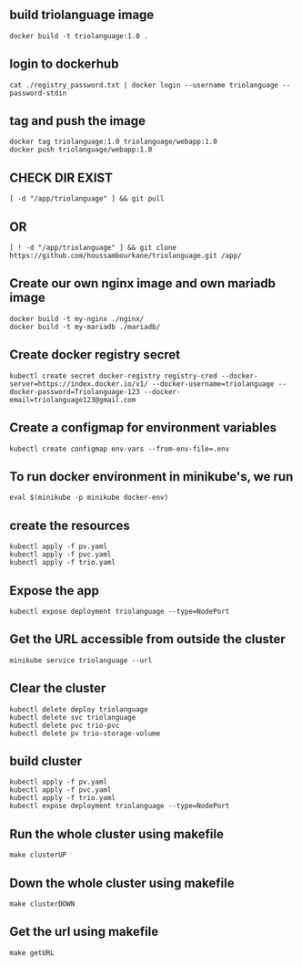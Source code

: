 ## build triolanguage image
```
docker build -t triolanguage:1.0 .
```
## login to dockerhub
```
cat ./registry_password.txt | docker login --username triolanguage --password-stdin
```
## tag and push the image
```
docker tag triolanguage:1.0 triolanguage/webapp:1.0 
docker push triolanguage/webapp:1.0
```
## CHECK DIR EXIST
```
[ -d "/app/triolanguage" ] && git pull
 ```
## OR
```
[ ! -d "/app/triolanguage" ] && git clone https://github.com/houssambourkane/triolanguage.git /app/
```
## Create our own nginx image and own mariadb image
```
docker build -t my-nginx ./nginx/
docker build -t my-mariadb ./mariadb/
```
## Create docker registry secret
```
kubectl create secret docker-registry registry-cred --docker-server=https://index.docker.io/v1/ --docker-username=triolanguage --docker-password=Triolanguage-123 --docker-email=triolanguage123@gmail.com
```
## Create a configmap for environment variables
```
kubectl create configmap env-vars --from-env-file=.env
```
## To run docker environment in minikube's, we run
```
eval $(minikube -p minikube docker-env)
```
## create the resources
```
kubectl apply -f pv.yaml
kubectl apply -f pvc.yaml
kubectl apply -f trio.yaml
```
## Expose the app
```
kubectl expose deployment triolanguage --type=NodePort
```
## Get the URL accessible from outside the cluster
```
minikube service triolanguage --url
```
## Clear the cluster
```
kubectl delete deploy triolanguage
kubectl delete svc triolanguage
kubectl delete pvc trio-pvc
kubectl delete pv trio-storage-volume
```
## build cluster
```
kubectl apply -f pv.yaml
kubectl apply -f pvc.yaml
kubectl apply -f trio.yaml
kubectl expose deployment triolanguage --type=NodePort
```
## Run the whole cluster using makefile
```
make clusterUP
```
## Down the whole cluster using makefile
```
make clusterDOWN
```
## Get the url using makefile
```
make getURL
```
